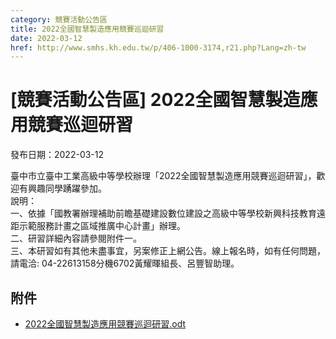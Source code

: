 ```yaml
---
category: 競賽活動公告區
title: 2022全國智慧製造應用競賽巡迴研習
date: 2022-03-12
href: http://www.smhs.kh.edu.tw/p/406-1000-3174,r21.php?Lang=zh-tw
---
```


# [競賽活動公告區] 2022全國智慧製造應用競賽巡迴研習

發布日期：2022-03-12

臺中市立臺中工業高級中等學校辦理「2022全國智慧製造應用競賽巡迴研習」，歡迎有興趣同學踴躍參加。  
說明：  
一、依據「國教署辦理補助前瞻基礎建設數位建設之高級中等學校新興科技教育遠距示範服務計畫之區域推廣中心計畫」辦理。  
二、研習詳細內容請參閱附件一。  
三、本研習如有其他未盡事宜，另案修正上網公告。線上報名時，如有任何問題，請電洽: 04-22613158分機6702黃耀暉組長、呂豐智助理。

## 附件

- [2022全國智慧製造應用競賽巡迴研習.odt](https://www.smhs.kh.edu.tw/app/index.php?Action=downloadfile&file=WVhSMFlXTm9MemN3TDNCMFlWOHlPVFEzWHpjNE56Y3pNamRmTkRjMU5qZ3ViMlIw&fname=0054ROB0RKSSTXHHED0454ICVWMOFHLKSSB0YSMPNP5110A5UWA40154LOHGFCSWWW00GDHHB0ZSMO2034PKA0WS20ICMPGCGGJDVSROYSUSCDPOCC10KLOKLOPOXTZXFGNO50SXZSPKWSXSPKFGMOMPMLRLUTA4NK30EGDGDGLKJGTWVWPO51KKFG04B424QOB4A0NPYSEGFHMO4435SSSSROB0JGFCOOPOROTSYWUS41HHWW04DHHG)
